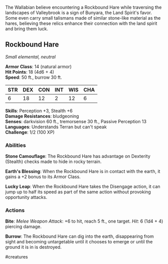 The Wallabian believe encountering a Rockbound Hare while traversing the landscapes of Valleybrook is a sign of Bunyara, the Land Spirit's favor. Some even carry small talismans made of similar stone-like material as the hares, believing these relics enhance their connection with the land spirit and bring them luck.

## Rockbound Hare

_Small elemental, neutral_

**Armor Class**: 14 (natural armor)  
**Hit Points**: 18 (4d6 + 4)  
**Speed**: 50 ft., burrow 30 ft.

|STR|DEX|CON|INT|WIS|CHA|
|---|---|---|---|---|---|
|6|18|12|2|12|6|

**Skills**: Perception +3, Stealth +6  
**Damage Resistances**: bludgeoning  
**Senses**: darkvision 60 ft., tremorsense 30 ft., Passive Perception 13  
**Languages**: Understands Terran but can't speak  
**Challenge**: 1/2 (100 XP)

### Abilities

**Stone Camouflage**: The Rockbound Hare has advantage on Dexterity (Stealth) checks made to hide in rocky terrain.

**Earth's Blessing**: When the Rockbound Hare is in contact with the earth, it gains a +2 bonus to its Armor Class.

**Lucky Leap**: When the Rockbound Hare takes the Disengage action, it can jump up to half its speed as part of the same action without provoking opportunity attacks.

### Actions

**Bite**: _Melee Weapon Attack_: +6 to hit, reach 5 ft., one target. _Hit_: 6 (1d4 + 4) piercing damage.

**Burrow**: The Rockbound Hare can dig into the earth, disappearing from sight and becoming untargetable until it chooses to emerge or until the ground it is in is destroyed.

#creatures 